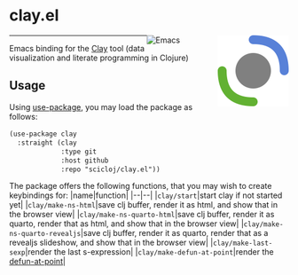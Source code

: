 # clay.el

<img src="https://raw.githubusercontent.com/scicloj/graphic-design/live/icons/Clay.svg" alt="Clay" align="right" width="128"/>
<img src="https://www.gnu.org/savannah-checkouts/gnu/emacs/images/emacs.png" alt="Emacs" align="right" width="128"/>

---------------

Emacs binding for the [Clay](https://scicloj.github.io/clay/) tool (data visualization and literate programming in Clojure)


## Usage

Using [use-package](https://github.com/jwiegley/use-package), you may load the package as follows:

```elisp
(use-package clay
  :straight (clay
             :type git
             :host github
             :repo "scicloj/clay.el"))
```

The package offers the following functions, that you may wish to create keybindings for:
|name|function|
|--|--|
|`clay/start`|start clay if not started yet|
|`clay/make-ns-html`|save clj buffer, render it as html, and show that in the browser view|
|`clay/make-ns-quarto-html`|save clj buffer, render it as quarto, render that as html, and show that in the browser view|
|`clay/make-ns-quarto-revealjs`|save clj buffer, render it as quarto, render that as a revealjs slideshow, and show that in the browser view|
|`clay/make-last-sexp`|render the last s-expression|
|`clay/make-defun-at-point`|render the [defun-at-point](https://www.emacswiki.org/emacs/ThingAtPoint)|

